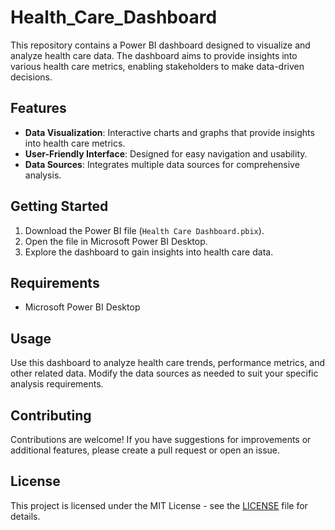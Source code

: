 # Health_Care_Dashboard

This repository contains a Power BI dashboard designed to visualize and analyze health care data. The dashboard aims to provide insights into various health care metrics, enabling stakeholders to make data-driven decisions.

## Features
- **Data Visualization**: Interactive charts and graphs that provide insights into health care metrics.
- **User-Friendly Interface**: Designed for easy navigation and usability.
- **Data Sources**: Integrates multiple data sources for comprehensive analysis.

## Getting Started
1. Download the Power BI file (`Health Care Dashboard.pbix`).
2. Open the file in Microsoft Power BI Desktop.
3. Explore the dashboard to gain insights into health care data.

## Requirements
- Microsoft Power BI Desktop

## Usage
Use this dashboard to analyze health care trends, performance metrics, and other related data. Modify the data sources as needed to suit your specific analysis requirements.

## Contributing
Contributions are welcome! If you have suggestions for improvements or additional features, please create a pull request or open an issue.

## License
This project is licensed under the MIT License - see the [LICENSE](LICENSE) file for details.
